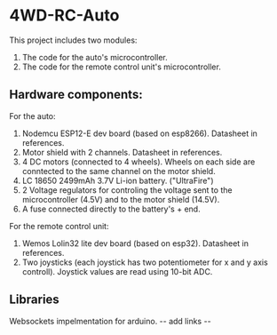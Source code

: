 # 4WD-RC-Auto
This project includes two modules:
1. The code for the auto's microcontroller.
2. The code for the remote control unit's microcontroller.

## Hardware components:      
For the auto:
1. Nodemcu ESP12-E dev board (based on esp8266). Datasheet in references.
2. Motor shield with 2 channels. Datasheet in references.
3. 4 DC motors (connected to 4 wheels). Wheels on each side are conntected to the same channel on the motor shield.
4. LC 18650 2499mAh 3.7V Li-ion battery. ("UltraFire")
5. 2 Voltage regulators for controling the voltage sent to the microcontroller (4.5V)  and to the motor shield (14.5V).
6. A fuse connected directly to the battery's + end.

For the remote control unit:
1. Wemos Lolin32 lite dev board (based on esp32). Datasheet in references.
2. Two joysticks (each joystick has two potentiometer for x and y axis controll). Joystick values are read using 10-bit ADC.

## Libraries
Websockets impelmentation for arduino. -- add links --
